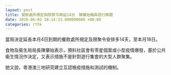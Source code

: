 ```yaml
---
layout: post
title: 餐飲處所規定與限聚令再延14日　陳肇始稱與遊行無關
date: 2020-06-02 18:14:23.000000000 +08:00
categories: rthk
---
```


當局決定延長本月4日到期的餐飲處所規定及限聚令安排多14天，至本月18日。

食物及衞生局局長陳肇始表示，預料社區會有零星個案或小型疫情爆發，基於公共衞生情況作決定，又表示措施不是針對遊行集會的大型人群聚集。

她又說，粵港澳三地研究建立互認檢疫措施和測試的機制。
